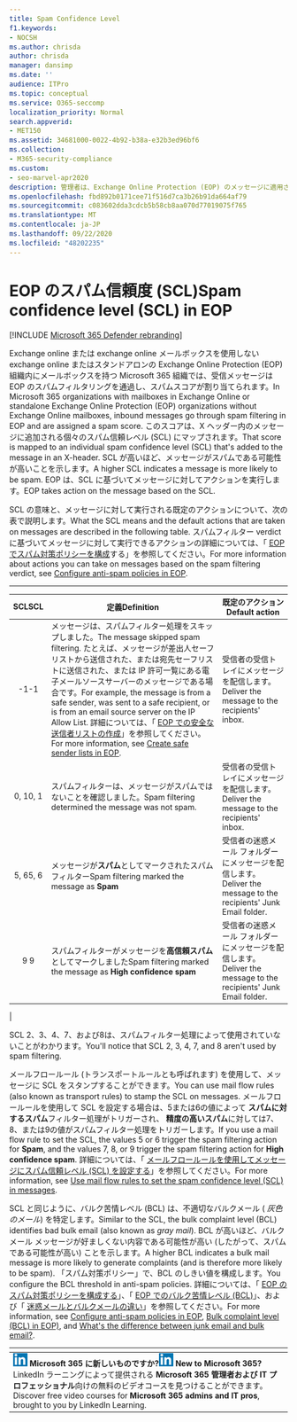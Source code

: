 ```yaml
---
title: Spam Confidence Level
f1.keywords:
- NOCSH
ms.author: chrisda
author: chrisda
manager: dansimp
ms.date: ''
audience: ITPro
ms.topic: conceptual
ms.service: O365-seccomp
localization_priority: Normal
search.appverid:
- MET150
ms.assetid: 34681000-0022-4b92-b38a-e32b3ed96bf6
ms.collection:
- M365-security-compliance
ms.custom:
- seo-marvel-apr2020
description: 管理者は、Exchange Online Protection (EOP) のメッセージに適用されるスパム信頼レベル (SCL) について学ぶことができます。
ms.openlocfilehash: fbd892b0171cee71f516d7ca3b26b91da664af79
ms.sourcegitcommit: c083602dda3cdcb5b58cb8aa070d77019075f765
ms.translationtype: MT
ms.contentlocale: ja-JP
ms.lasthandoff: 09/22/2020
ms.locfileid: "48202235"
---
```

# <a name="spam-confidence-level-scl-in-eop"></a><span data-ttu-id="03b7d-103">EOP のスパム信頼度 (SCL)</span><span class="sxs-lookup"><span data-stu-id="03b7d-103">Spam confidence level (SCL) in EOP</span></span>

[!INCLUDE [Microsoft 365 Defender rebranding](../includes/microsoft-defender-for-office.md)]


<span data-ttu-id="03b7d-104">Exchange online または exchange online メールボックスを使用しない exchange online またはスタンドアロンの Exchange Online Protection (EOP) 組織内にメールボックスを持つ Microsoft 365 組織では、受信メッセージは EOP のスパムフィルタリングを通過し、スパムスコアが割り当てられます。</span><span class="sxs-lookup"><span data-stu-id="03b7d-104">In Microsoft 365 organizations with mailboxes in Exchange Online or standalone Exchange Online Protection (EOP) organizations without Exchange Online mailboxes, inbound messages go through spam filtering in EOP and are assigned a spam score.</span></span> <span data-ttu-id="03b7d-105">このスコアは、X ヘッダー内のメッセージに追加される個々のスパム信頼レベル (SCL) にマップされます。</span><span class="sxs-lookup"><span data-stu-id="03b7d-105">That score is mapped to an individual spam confidence level (SCL) that's added to the message in an X-header.</span></span> <span data-ttu-id="03b7d-106">SCL が高いほど、メッセージがスパムである可能性が高いことを示します。</span><span class="sxs-lookup"><span data-stu-id="03b7d-106">A higher SCL indicates a message is more likely to be spam.</span></span> <span data-ttu-id="03b7d-107">EOP は、SCL に基づいてメッセージに対してアクションを実行します。</span><span class="sxs-lookup"><span data-stu-id="03b7d-107">EOP takes action on the message based on the SCL.</span></span>

<span data-ttu-id="03b7d-108">SCL の意味と、メッセージに対して実行される既定のアクションについて、次の表で説明します。</span><span class="sxs-lookup"><span data-stu-id="03b7d-108">What the SCL means and the default actions that are taken on messages are described in the following table.</span></span> <span data-ttu-id="03b7d-109">スパムフィルター verdict に基づいてメッセージに対して実行できるアクションの詳細については、「 [EOP でスパム対策ポリシーを構成](configure-your-spam-filter-policies.md)する」を参照してください。</span><span class="sxs-lookup"><span data-stu-id="03b7d-109">For more information about actions you can take on messages based on the spam filtering verdict, see [Configure anti-spam policies in EOP](configure-your-spam-filter-policies.md).</span></span>

****

|<span data-ttu-id="03b7d-110">SCL</span><span class="sxs-lookup"><span data-stu-id="03b7d-110">SCL</span></span>|<span data-ttu-id="03b7d-111">定義</span><span class="sxs-lookup"><span data-stu-id="03b7d-111">Definition</span></span>|<span data-ttu-id="03b7d-112">既定のアクション</span><span class="sxs-lookup"><span data-stu-id="03b7d-112">Default action</span></span>|
|:---:|---|---|
|<span data-ttu-id="03b7d-113">-1</span><span class="sxs-lookup"><span data-stu-id="03b7d-113">-1</span></span>|<span data-ttu-id="03b7d-114">メッセージは、スパムフィルター処理をスキップしました。</span><span class="sxs-lookup"><span data-stu-id="03b7d-114">The message skipped spam filtering.</span></span> <span data-ttu-id="03b7d-115">たとえば、メッセージが差出人セーフリストから送信された、または宛先セーフリストに送信された、または IP 許可一覧にある電子メールソースサーバーのメッセージである場合です。</span><span class="sxs-lookup"><span data-stu-id="03b7d-115">For example, the message is from a safe sender, was sent to a safe recipient, or is from an email source server on the IP Allow List.</span></span> <span data-ttu-id="03b7d-116">詳細については、「 [EOP での安全な送信者リストの作成](create-safe-sender-lists-in-office-365.md)」を参照してください。</span><span class="sxs-lookup"><span data-stu-id="03b7d-116">For more information, see [Create safe sender lists in EOP](create-safe-sender-lists-in-office-365.md).</span></span>|<span data-ttu-id="03b7d-117">受信者の受信トレイにメッセージを配信します。</span><span class="sxs-lookup"><span data-stu-id="03b7d-117">Deliver the message to the recipients' inbox.</span></span>|
|<span data-ttu-id="03b7d-118">0, 1</span><span class="sxs-lookup"><span data-stu-id="03b7d-118">0, 1</span></span>|<span data-ttu-id="03b7d-119">スパムフィルターは、メッセージがスパムではないことを確認しました。</span><span class="sxs-lookup"><span data-stu-id="03b7d-119">Spam filtering determined the message was not spam.</span></span>|<span data-ttu-id="03b7d-120">受信者の受信トレイにメッセージを配信します。</span><span class="sxs-lookup"><span data-stu-id="03b7d-120">Deliver the message to the recipients' inbox.</span></span>|
|<span data-ttu-id="03b7d-121">5, 6</span><span class="sxs-lookup"><span data-stu-id="03b7d-121">5, 6</span></span>|<span data-ttu-id="03b7d-122">メッセージが**スパム**としてマークされたスパムフィルター</span><span class="sxs-lookup"><span data-stu-id="03b7d-122">Spam filtering marked the message as **Spam**</span></span>|<span data-ttu-id="03b7d-123">受信者の迷惑メール フォルダーにメッセージを配信します。</span><span class="sxs-lookup"><span data-stu-id="03b7d-123">Deliver the message to the recipients' Junk Email folder.</span></span>|
|<span data-ttu-id="03b7d-124">9 </span><span class="sxs-lookup"><span data-stu-id="03b7d-124">9</span></span>|<span data-ttu-id="03b7d-125">スパムフィルターがメッセージを**高信頼スパム**としてマークしました</span><span class="sxs-lookup"><span data-stu-id="03b7d-125">Spam filtering marked the message as **High confidence spam**</span></span>|<span data-ttu-id="03b7d-126">受信者の迷惑メール フォルダーにメッセージを配信します。</span><span class="sxs-lookup"><span data-stu-id="03b7d-126">Deliver the message to the recipients' Junk Email folder.</span></span>|
|

<span data-ttu-id="03b7d-127">SCL 2、3、4、7、および8は、スパムフィルター処理によって使用されていないことがわかります。</span><span class="sxs-lookup"><span data-stu-id="03b7d-127">You'll notice that SCL 2, 3, 4, 7, and 8 aren't used by spam filtering.</span></span>

<span data-ttu-id="03b7d-128">メールフロールール (トランスポートルールとも呼ばれます) を使用して、メッセージに SCL をスタンプすることができます。</span><span class="sxs-lookup"><span data-stu-id="03b7d-128">You can use mail flow rules (also known as transport rules) to stamp the SCL on messages.</span></span> <span data-ttu-id="03b7d-129">メールフロールールを使用して SCL を設定する場合は、5または6の値によって **スパムに対するスパム**フィルター処理がトリガーされ、 **精度の高いスパム**に対しては7、8、または9の値がスパムフィルター処理をトリガーします。</span><span class="sxs-lookup"><span data-stu-id="03b7d-129">If you use a mail flow rule to set the SCL, the values 5 or 6 trigger the spam filtering action for **Spam**, and the values 7, 8, or 9 trigger the spam filtering action for **High confidence spam**.</span></span> <span data-ttu-id="03b7d-130">詳細については、「 [メールフロールールを使用してメッセージにスパム信頼レベル (SCL) を設定する](use-mail-flow-rules-to-set-the-spam-confidence-level-scl-in-messages.md)」を参照してください。</span><span class="sxs-lookup"><span data-stu-id="03b7d-130">For more information, see [Use mail flow rules to set the spam confidence level (SCL) in messages](use-mail-flow-rules-to-set-the-spam-confidence-level-scl-in-messages.md).</span></span>

<span data-ttu-id="03b7d-131">SCL と同じように、バルク苦情レベル (BCL) は、不適切なバルクメール ( _灰色のメール_) を特定します。</span><span class="sxs-lookup"><span data-stu-id="03b7d-131">Similar to the SCL, the bulk complaint level (BCL) identifies bad bulk email (also known as _gray mail_).</span></span> <span data-ttu-id="03b7d-132">BCL が高いほど、バルク メール メッセージが好ましくない内容である可能性が高い (したがって、スパムである可能性が高い) ことを示します。</span><span class="sxs-lookup"><span data-stu-id="03b7d-132">A higher BCL indicates a bulk mail message is more likely to generate complaints (and is therefore more likely to be spam).</span></span> <span data-ttu-id="03b7d-133">「スパム対策ポリシー」で、BCL のしきい値を構成します。</span><span class="sxs-lookup"><span data-stu-id="03b7d-133">You configure the BCL threshold in anti-spam policies.</span></span> <span data-ttu-id="03b7d-134">詳細については、「 [EOP のスパム対策ポリシーを構成する](configure-your-spam-filter-policies.md)」、「 [EOP でのバルク苦情レベル (BCL)](bulk-complaint-level-values.md)」、および「 [迷惑メールとバルクメールの違い](what-s-the-difference-between-junk-email-and-bulk-email.md)」を参照してください。</span><span class="sxs-lookup"><span data-stu-id="03b7d-134">For more information, see [Configure anti-spam policies in EOP](configure-your-spam-filter-policies.md), [Bulk complaint level (BCL) in EOP)](bulk-complaint-level-values.md), and [What's the difference between junk email and bulk email?](what-s-the-difference-between-junk-email-and-bulk-email.md).</span></span>

|<!-- -->|
|---|
|<span data-ttu-id="03b7d-135">![LinkedIn Learning の短いアイコンは、 ](../../media/eac8a413-9498-4220-8544-1e37d1aaea13.png) **Microsoft 365 に新しいものですか?**</span><span class="sxs-lookup"><span data-stu-id="03b7d-135">![The short icon for LinkedIn Learning](../../media/eac8a413-9498-4220-8544-1e37d1aaea13.png) **New to Microsoft 365?**</span></span> <span data-ttu-id="03b7d-136">LinkedIn ラーニングによって提供される **Microsoft 365 管理者および IT プロフェッショナル**向けの無料のビデオコースを見つけることができます。</span><span class="sxs-lookup"><span data-stu-id="03b7d-136">Discover free video courses for **Microsoft 365 admins and IT pros**, brought to you by LinkedIn Learning.</span></span>|

